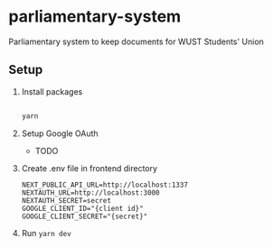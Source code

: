 # parliamentary-system

Parliamentary system to keep documents for WUST Students' Union

## Setup

1. Install packages

   ```bash

   yarn
   ```

2. Setup Google OAuth
   - TODO
3. Create .env file in frontend directory

   ```env
   NEXT_PUBLIC_API_URL=http://localhost:1337
   NEXTAUTH_URL=http://localhost:3000
   NEXTAUTH_SECRET=secret
   GOOGLE_CLIENT_ID="{client id}"
   GOOGLE_CLIENT_SECRET="{secret}"
   ```

4. Run `yarn dev`
